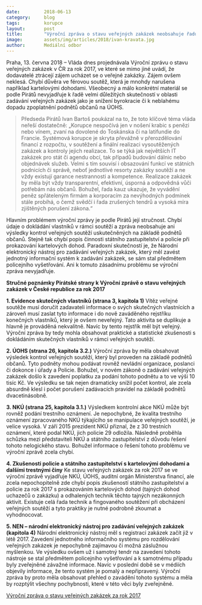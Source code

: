```yaml
---
date:         2018-06-13
category:     blog
tags:         korupce
layout:       post
title:        "Výroční zpráva o stavu veřejných zakázek neobsahuje řadu zásadních informací"
image:        assets/img/articles/2018/ivan-kravata.jpg
author:       Mediální odbor
---
```


Praha, 13. června 2018 – Vláda dnes projednávala Výroční zprávu o stavu veřejných zakázek v ČR za rok 2017, ve které se mimo jiné uvádí, že dodavatelé ztrácejí zájem ucházet se o veřejné zakázky. Zájem ovšem neklesá. Chybí důvěra ve férovou soutěž, která je mnohdy narušena například kartelovými dohodami. Všeobecný a málo konkrétní materiál se podle Pirátů nevyjadřuje k řadě velmi důležitých skutečností v oblasti zadávání veřejných zakázek jako je snížení byrokracie či k neblahému dopadu zpoplatnění podnětů občanů na ÚOHS.
 
> Předseda Pirátů Ivan Bartoš poukázal na to, že toto klíčové téma vláda neřeší dostatečně: „Korupce nespočívá jen v nošení krabic s penězi nebo vínem, zvaní na dovolené do Toskánska či na latifundie do Francie. Systémová korupce je skryta převážně v přerozdělování financí z rozpočtu, v soutěžení a finální realizaci vysoutěžených zakázek a kontroly jejich realizace. To se týká jak největších IT zakázek pro stát či agendu obcí, tak případů budování dálnic nebo objednávek služeb. Velmi s tím souvisí i obsazování funkcí ve státních podnicích či správě, neboť jednotlivé resorty zakázky soutěží a ne vždy existují garance nestrannosti a kompetence. Realizace zakázek by měla být vždy transparentní, efektivní, úsporná a odpovědná vůči potřebám nás občanů. Bohužel, řada kauz ukazuje, že vyvádění peněz spřáteleným firmám a korporacím za nevýhodných podmínek stále probíhá, o čemž svědčí i řada zrušených tendrů a vysoká míra zjištěných porušení zákona.“

Hlavním problémem výroční zprávy je podle Pirátů její stručnost. Chybí údaje o dokládání vlastníků v rámci soutěží a zpráva neobsahuje ani výsledky kontrol veřejných soutěží uskutečněných na základě podnětů občanů. Stejně tak chybí popis činnosti státního zastupitelství a policie při prokazování kartelových dohod. Paradoxní skutečností je, že Národní elektronický nástroj pro zadávání veřejných zakázek, který měl zavést jednotný informační systém k zadávání zakázek, se sám stal předmětem policejního vyšetřování. Ani k tomuto zásadnímu problému se výroční zpráva nevyjadřuje.


**Stručné poznámky Pirátské strany k Výroční zprávě o stavu veřejných zakázek v České republice za rok 2017**

**1. Evidence skutečných vlastníků (strana 3, kapitola 1)**
Vítěz veřejné soutěže musí doručit zadavateli informace o svých skutečných vlastnících a zároveň musí zaslat tyto informace i do nově zaváděného rejstříku konečných vlastníků, který je ovšem neveřejný. Tato aktivita se duplikuje a hlavně je prováděná nekvalitně. Navíc by tento rejstřík měl být veřejný. Výroční zpráva by tedy mohla obsahovat praktické a statistické zkušenosti s dokládáním skutečných vlastníků v rámci veřejných soutěží.

**2. ÚOHS (strana 26, kapitola 3.2.)**
Výroční zpráva by měla obsahovat výsledek kontrol veřejných soutěží, který byl proveden na základě podnětů občanů. Tyto podněty mohou podávat rovněž nevládní organizace, poslanci či dokonce i úřady a Policie. Bohužel, v novém zákoně o zadávání veřejných zakázek došlo k zavedení poplatku za podání tohoto podnětu a to ve výši 10 tisíc Kč. Ve výsledku se tak nejen dramaticky snížil počet kontrol, ale zcela absurdně klesl i počet porušení zadávacích pravidel na základě podnětů dvacetinásobně.

**3. NKÚ (strana 25, kapitola 3.1.)**
Výsledkem kontrolní akce NKÚ může být rovněž podání trestního oznámení. Je nepochybné, že kvalita trestního oznámení zpracovaného NKÚ týkajícího se manipulace veřejných soutěží, je velice vysoká. V září 2015 prezident NKÚ přiznal, že z 30 trestních oznámení, které podal NKÚ, jich policie 29 odložila. Následně proběhla schůzka mezi představiteli NKÚ a státního zastupitelství z důvodu řešení tohoto nelogického stavu. Bohužel informace o řešení tohoto problému ve výroční zprávě zcela chybí. 

**4. Zkušenosti policie a státního zastupitelství s kartelovými dohodami a dalšími trestnými činy**
Ke stavu veřejných zakázek za rok 2017 se ve výroční zprávě vyjadřuje NKÚ, ÚOHS, auditní orgán Ministerstva financí, ale zcela nepochopitelně zde chybí popis zkušeností státního zastupitelství a policie za rok 2017 s prokazováním kartelových dohod (tajných dohod uchazečů o zakázku) a odhalených technik těchto tajných nezákonných aktivit. Existuje celá řada technik a fingovaného soutěžení při obcházení veřejných soutěží a tyto praktiky je nutné podrobně zkoumat a vyhodnocovat.

**5. NEN – národní elektronický nástroj pro zadávání veřejných zakázek (kapitola 4)**
Národní elektronický nástroj měl s registrací zakázek začít již v létě 2017. Zavedení jednotného informačního systému pro rozdělování veřejných zakázek je nepochybně zajímavou či možná záslužnou myšlenkou. Ve výsledku ovšem už i samotný tendr na zavedení tohoto nástroje se stal předmětem policejního vyšetřování a k samotnému případu byly zveřejněné závažné informace. Navíc v poslední době se v médiích objevily informace, že tento systém je pomalý a nepřipravený. Výroční zpráva by proto měla obsahovat přehled o zavádění tohoto systému a měla by rozptýlit všechny pochybnosti, které v této věci byly zveřejněné. 

[Výroční zpráva o stavu veřejných zakázek za rok 2017](https://github.com/pirati-web/pirati.cz/tree/gh-pages/assets/pdf/vyrocni-zprava-zakazky-2017.pdf)
